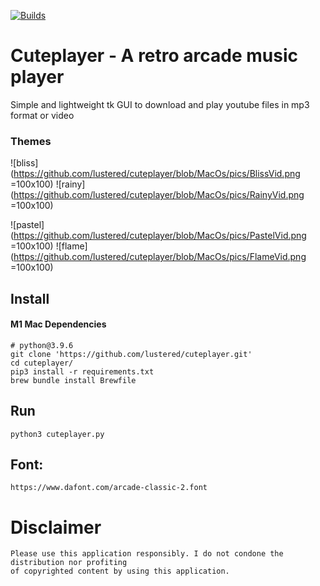 [![Builds](https://github.com/lustered/cuteplayer/actions/workflows/build.yml/badge.svg)](https://github.com/lustered/cuteplayer/actions/workflows/build.yml)

# Cuteplayer - A retro arcade music player

Simple and lightweight tk GUI to download and play youtube files in mp3 format or video

### Themes

![bliss](https://github.com/lustered/cuteplayer/blob/MacOs/pics/BlissVid.png =100x100) ![rainy](https://github.com/lustered/cuteplayer/blob/MacOs/pics/RainyVid.png =100x100)

![pastel](https://github.com/lustered/cuteplayer/blob/MacOs/pics/PastelVid.png =100x100) ![flame](https://github.com/lustered/cuteplayer/blob/MacOs/pics/FlameVid.png =100x100)

## Install

#### M1 Mac Dependencies

    # python@3.9.6
    git clone 'https://github.com/lustered/cuteplayer.git'
    cd cuteplayer/
    pip3 install -r requirements.txt
    brew bundle install Brewfile

## Run

    python3 cuteplayer.py

## Font:

    https://www.dafont.com/arcade-classic-2.font

# Disclaimer

    Please use this application responsibly. I do not condone the distribution nor profiting
    of copyrighted content by using this application.
